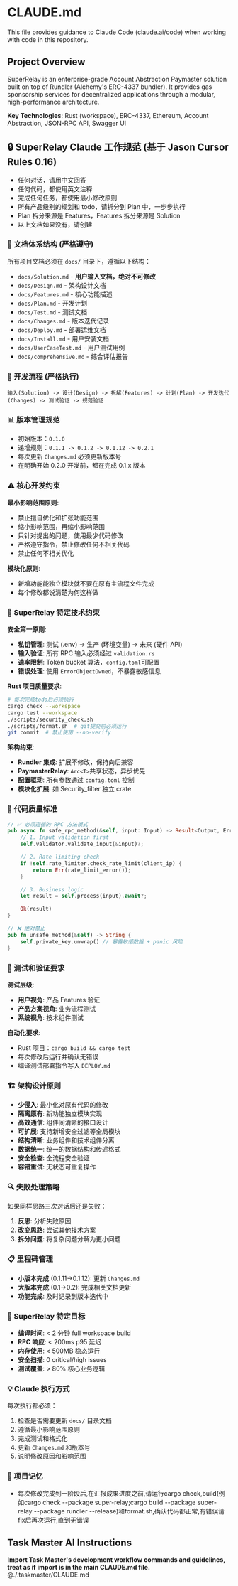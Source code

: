 # CLAUDE.md

This file provides guidance to Claude Code (claude.ai/code) when working with code in this repository.

## Project Overview

SuperRelay is an enterprise-grade Account Abstraction Paymaster solution built on top of Rundler (Alchemy's ERC-4337 bundler). It provides gas sponsorship services for decentralized applications through a modular, high-performance architecture.

**Key Technologies**: Rust (workspace), ERC-4337, Ethereum, Account Abstraction, JSON-RPC API, Swagger UI

## 🔒 SuperRelay Claude 工作规范 (基于 Jason Cursor Rules 0.16)
- 任何对话，请用中文回答
- 任何代码，都使用英文注释
- 完成任何任务，都使用最小修改原则
- 所有产品级别的规划和 todo，请拆分到 Plan 中，一步步执行
- Plan 拆分来源是 Features，Features 拆分来源是 Solution
- 以上文档如果没有，请创建

### 📁 文档体系结构 (严格遵守)
所有项目文档必须在 `docs/` 目录下，遵循以下结构：

- `docs/Solution.md` - **用户输入文档，绝对不可修改**
- `docs/Design.md` - 架构设计文档
- `docs/Features.md` - 核心功能描述
- `docs/Plan.md` - 开发计划
- `docs/Test.md` - 测试文档
- `docs/Changes.md` - 版本迭代记录
- `docs/Deploy.md` - 部署运维文档
- `docs/Install.md` - 用户安装文档
- `docs/UserCaseTest.md` - 用户测试用例
- `docs/comprehensive.md` - 综合评估报告

### 🔄 开发流程 (严格执行)
```
输入(Solution) -> 设计(Design) -> 拆解(Features) -> 计划(Plan) -> 开发迭代(Changes) -> 测试验证 -> 规范验证
```

### 📊 版本管理规范
- 初始版本：`0.1.0`
- 递增规则：`0.1.1 -> 0.1.2 -> 0.1.12 -> 0.2.1`
- 每次更新 `Changes.md` 必须更新版本号
- 在明确开始 0.2.0 开发前，都在完成 0.1.x 版本

### ⚠️ 核心开发约束
**最小影响范围原则**:
- 禁止擅自优化和扩张功能范围
- 缩小影响范围，再缩小影响范围
- 只针对提出的问题，使用最少代码修改
- 严格遵守指令，禁止修改任何不相关代码
- 禁止任何不相关优化

**模块化原则**:
- 新增功能能独立模块就不要在原有主流程文件完成
- 每个修改都说清楚为何这样做

### 🔧 SuperRelay 特定技术约束

**安全第一原则**:
- **私钥管理**: 测试 (.env) -> 生产 (环境变量) -> 未来 (硬件 API)
- **输入验证**: 所有 RPC 输入必须经过 `validation.rs`
- **速率限制**: Token bucket 算法，`config.toml`可配置
- **错误处理**: 使用 `ErrorObjectOwned`，不暴露敏感信息

**Rust 项目质量要求**:
```bash
# 每次完成todo后必须执行
cargo check --workspace
cargo test --workspace
./scripts/security_check.sh
./scripts/format.sh  # git提交前必须运行
git commit  # 禁止使用 --no-verify
```

**架构约束**:
- **Rundler 集成**: 扩展不修改，保持向后兼容
- **PaymasterRelay**: `Arc<T>`共享状态，异步优先
- **配置驱动**: 所有参数通过 `config.toml` 控制
- **模块化扩展**: 如 Security_filter 独立 crate

### 📝 代码质量标准
```rust
// ✅ 必须遵循的 RPC 方法模式
pub async fn safe_rpc_method(&self, input: Input) -> Result<Output, ErrorObjectOwned> {
    // 1. Input validation first
    self.validator.validate_input(&input)?;

    // 2. Rate limiting check
    if !self.rate_limiter.check_rate_limit(client_ip) {
        return Err(rate_limit_error());
    }

    // 3. Business logic
    let result = self.process(input).await?;

    Ok(result)
}

// ❌ 绝对禁止
pub fn unsafe_method(&self) -> String {
    self.private_key.unwrap() // 暴露敏感数据 + panic 风险
}
```

### 🧪 测试和验证要求
**测试层级**:
- **用户视角**: 产品 Features 验证
- **产品方案视角**: 业务流程测试
- **系统视角**: 技术组件测试

**自动化要求**:
- Rust 项目：`cargo build && cargo test`
- 每次修改后运行并确认无错误
- 编译测试部署指令写入 `DEPLOY.md`

### 🏗️ 架构设计原则
- **少侵入**: 最小化对原有代码的修改
- **隔离原有**: 新功能独立模块实现
- **高效通信**: 组件间清晰的接口设计
- **可扩展**: 支持新增安全过滤等全局模块
- **结构清晰**: 业务组件和技术组件分离
- **数据统一**: 统一的数据结构和传递格式
- **安全检查**: 全流程安全验证
- **容错重试**: 无状态可重复操作

### 🔍 失败处理策略
如果同样思路三次对话后还是失败：
1. **反思**: 分析失败原因
2. **改变思路**: 尝试其他技术方案
3. **拆分问题**: 将复杂问题分解为更小问题

### 📋 里程碑管理
- **小版本完成** (0.1.11->0.1.12): 更新 `Changes.md`
- **大版本完成** (0.1->0.2): 完成相关文档更新
- **功能完成**: 及时记录到版本迭代中

### 🎯 SuperRelay 特定目标
- **编译时间**: < 2 分钟 full workspace build
- **RPC 响应**: < 200ms p95 延迟
- **内存使用**: < 500MB 稳态运行
- **安全扫描**: 0 critical/high issues
- **测试覆盖**: > 80% 核心业务逻辑

### 💡 Claude 执行方式
每次执行都必须：
1. 检查是否需要更新 `docs/` 目录文档
2. 遵循最小影响范围原则
3. 完成测试和格式化
4. 更新 `Changes.md` 和版本号
5. 说明修改原因和影响范围

### 🚀 项目记忆
- 每次修改完成到一阶段后,在汇报成果进度之前,请运行cargo check,build(例如cargo check --package super-relay;cargo build --package super-relay --package rundler --release)和format.sh,确认代码都正常,有错误请fix后再次运行,直到无错误

## Task Master AI Instructions
**Import Task Master's development workflow commands and guidelines, treat as if import is in the main CLAUDE.md file.**
@./.taskmaster/CLAUDE.md
